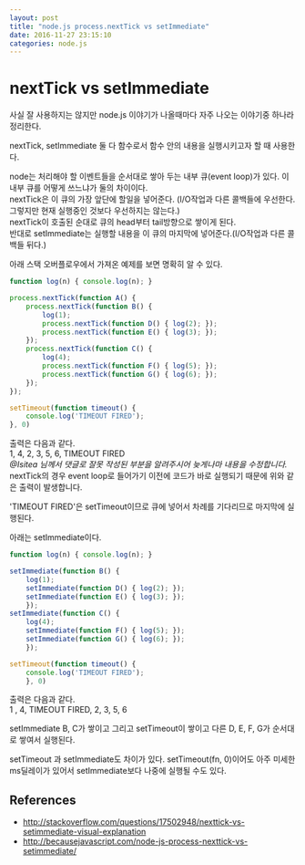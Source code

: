 ```yaml
---
layout: post
title: "node.js process.nextTick vs setImmediate"
date: 2016-11-27 23:15:10
categories: node.js
---
```


# nextTick vs setImmediate

사실 잘 사용하지는 않지만 node.js 이야기가 나올때마다 자주 나오는 이야기중 하나라 정리한다.  

nextTick, setImmediate 둘 다 함수로서 함수 안의 내용을 실행시키고자 할 때 사용한다.  

node는 처리해야 할 이벤트들을 순서대로 쌓아 두는 내부 큐(event loop)가 있다.
이 내부 큐를 어떻게 쓰느냐가 둘의 차이이다.  
nextTick은 이 큐의 가장 앞단에 할일을 넣어준다.  (I/O작업과 다른 콜백들에 우선한다. 그렇지만 현재 실행중인 것보다 우선하지는 않는다.)  
nextTick이 호출된 순대로 큐의 head부터 tail방향으로 쌓이게 된다.  
반대로 setImmediate는 실행할 내용을 이 큐의 마지막에 넣어준다.(I/O작업과 다른 콜백들 뒤다.)

아래 스택 오버플로우에서 가져온 예제를 보면 명확히 알 수 있다.

```javascript  
function log(n) { console.log(n); }

process.nextTick(function A() {
    process.nextTick(function B() {
        log(1);
        process.nextTick(function D() { log(2); });
        process.nextTick(function E() { log(3); });
    });
    process.nextTick(function C() {
        log(4);
        process.nextTick(function F() { log(5); });
        process.nextTick(function G() { log(6); });
    });
});

setTimeout(function timeout() {
    console.log('TIMEOUT FIRED');
}, 0)

```

출력은 다음과 같다.   
1, 4, 2, 3, 5, 6, TIMEOUT FIRED   
*@Isitea 님께서 댓글로 잘못 작성된 부분을 알려주시어 늦게나마 내용을 수정합니다.*  
nextTick의 경우 event loop로 들어가기 이전에 코드가 바로 실행되기 때문에 위와 같은 출력이 발생합니다.

'TIMEOUT FIRED'은 setTimeout이므로 큐에 넣어서 차례를 기다리므로 마지막에 실행된다.  

아래는 setImmediate이다.   

```javascript  
function log(n) { console.log(n); }

setImmediate(function B() {
    log(1);
    setImmediate(function D() { log(2); });
    setImmediate(function E() { log(3); });
    });
setImmediate(function C() {
    log(4);
    setImmediate(function F() { log(5); });
    setImmediate(function G() { log(6); });
    });

setTimeout(function timeout() {
    console.log('TIMEOUT FIRED');
    }, 0)

```

출력은 다음과 같다.  
1 , 4, TIMEOUT FIRED, 2, 3, 5, 6  

setImmediate B, C가 쌓이고 그리고 setTimeout이 쌓이고 다른 D, E, F, G가 순서대로 쌓여서 실행된다.  

setTimeout 과 setImmediate도 차이가 있다. setTimeout(fn, 0)이어도 아주 미세한 ms딜레이가 있어서 setImmediate보다 나중에 실행될 수도 있다.

## References
 - http://stackoverflow.com/questions/17502948/nexttick-vs-setimmediate-visual-explanation
 - http://becausejavascript.com/node-js-process-nexttick-vs-setimmediate/
